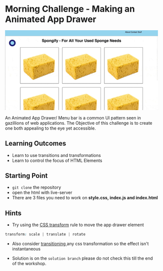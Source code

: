# Morning Challenge - Making an Animated App Drawer

![GIF of an animated app drawer in action](./assets/app-drawer.gif)

An Animated App Drawer/ Menu bar is a common UI pattern seen in gazillions of
web applications. The Objective of this challenge is to create one both
appealing to the eye yet accessible.


## Learning Outcomes

* Learn to use transitions and transformations
* Learn to control the focus of HTML Elements

## Starting Point
* `git clone` the repository
* open the html with live-server
*  There are 3 files you need to work on **style.css, index.js and index.html**


## Hints

* Try using the [CSS
  transform](https://css-tricks.com/almanac/properties/t/transform/) rule to move the app drawer element
```css
transform: scale | translate | rotate
```

* Also consider [ transitioning
  ](https://css-tricks.com/almanac/properties/t/transition/) any css transformation so the effect isn't
  instantaneous

* Solution is on the `solution branch` please do not check this till the
  end of the workshop.
